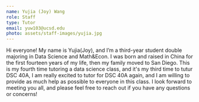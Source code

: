```yaml
---
name: Yujia (Joy) Wang
role: Staff
type: Tutor
email: yuw103@ucsd.edu
photo: assets/staff-images/yujia.jpg
---
```


Hi everyone! My name is Yujia(Joy), and I’m a third-year student double majoring in Data Science and Math&Econ. I was born and raised in China for the first fourteen years of my life, then my family moved to San Diego. This is my fourth time tutoring a data science class, and it's my third time to tutur DSC 40A, I am really excited to tutor for DSC 40A again, and I am willing to provide as much help as possible to everyone in this class. I look forward to meeting you all, and please feel free to reach out if you have any questions or concerns!